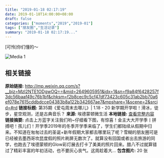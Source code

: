 ```yaml
---
title: "2019-01-18 02:17:19"
date: 2019-01-18T14:00:00+08:00
draft: false
categories: ["moments","2019","2019-01"]
tags: ["朋友圈","生活记录"]
summary: "2019-01-18 02:17:19..."
---
```


[可怜]你们懂的～

![Media 1](/Moments/photos/2019-01-18/201901180217190.jpg)

## 相关链接

**原始链接:** http://mp.weixin.qq.com/s?__biz=MzI2NTE1ODgwOQ==&mid=2649605951&idx=1&sn=f9a84f6428257f3dc56baaf49c76b1bf&chksm=f2b8cec9c5cf47df73423c605c31ab2bb70a6ef078e7615cddbdcce04383b8a122b342667ae7&mpshare=1&scene=2&srcid=#rd
**链接标题:** 第35期《爱屯周末去哪儿》| 1.18 - 20 新学期开学啦！滑冰，徒步，星空观测，还是古典音乐？
**来源:** 埃德蒙顿微生活
**本地链接:** [查看完整内容](/link_content/2019/01/2019-01-18-4/link_content/)
**链接摘要:** 点击上方蓝字关注我们哟~仔细看下图，有惊喜！金主大大开学季丨拼搏吧！孩儿们！开学季2019年的冬季开学季来临了，学生们都陆续从假期中归来。不知道在匆匆过去的圣诞+新年假期大家都去哪里玩了呢？雪糊的朋友圈可是已经被去墨西哥坎昆度假的照片刷屏无数次了。就算没有回国或者出去旅游的同学，也跑去了埃德蒙顿的Glow彩灯展去打卡了美美的照片回来。腊八不过就算错过了精彩丰富的年初活动，也不要灰心丧气。这周趁着大...
**包含图片:** 20 张

